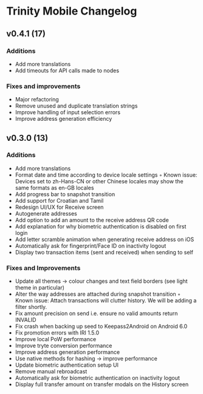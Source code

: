 # Trinity Mobile Changelog

## v0.4.1 (17)
### Additions
- Add more translations
- Add timeouts for API calls made to nodes

### Fixes and improvements
- Major refactoring
- Remove unused and duplicate translation strings
- Improve handling of input selection errors
- Improve address generation efficiency




## v0.3.0 (13)

### Additions
- 	Add more translations
- 	Format date and time according to device locale settings
    ◦	Known issue: Devices set to zh-Hans-CN or other Chinese locales may show the same formats as en-GB locales
- 	Add progress bar to snapshot transition
- 	Add support for Croatian and Tamil
- 	Redesign UI/UX for Receive screen
- 	Autogenerate addresses
- 	Add option to add an amount to the receive address QR code
- 	Add explanation for why biometric authentication is disabled on first login
- 	Add letter scramble animation when generating receive address on iOS
- 	Automatically ask for fingerprint/Face ID on inactivity logout
- 	Display two transaction items (sent and received) when sending to self

### Fixes and Improvements
- 	Update all themes -> colour changes and text field borders (see light theme in particular)
- 	Alter the way addresses are attached during snapshot transition
    ◦	Known issue: Attach transactions will clutter history. We will be adding a filter shortly.
- 	Fix amount precision on send i.e. ensure no valid amounts return INVALID
- 	Fix crash when backing up seed to Keepass2Android on Android 6.0
- 	Fix promotion errors with IRI 1.5.0
- 	Improve local PoW performance
- 	Improve tryte conversion performance
- 	Improve address generation performance
- 	Use native methods for hashing -> improve performance
- 	Update biometric authentication setup UI 
- 	Remove manual rebroadcast
- 	Automatically ask for biometric authentication on inactivity logout
- 	Display full transfer amount on transfer modals on the History screen
